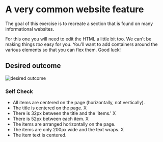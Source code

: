 # A very common website feature

The goal of this exercise is to recreate a section that is found on many informational websites.

For this one you will need to edit the HTML a little bit too. We can't be making things _too_ easy for you. You'll want to add containers around the various elements so that you can flex them. Good luck!

## Desired outcome

![desired outcome](./desired-outcome.png)

### Self Check

- All items are centered on the page (horizontally, not vertically).
- The title is centered on the page. X
- There is 32px between the title and the 'items.' X
- There is 52px between each item. X
- The items are arranged horizontally on the page.
- The items are only 200px wide and the text wraps. X
- The item text is centered.
